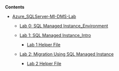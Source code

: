 **Contents**

<!-- TOC -->

- [Azure_SQLServer-MI-DMS-Lab](#hands-on-lab-step-by-step)

    - [Lab 0: SQL Managed Instance_Environment](https://github.com/SpektraSystems/Azure-SQLServer-MI-DMS-Lab/blob/master/cie-sqlmi-shared/Lab_0_%20SQL%20Managed%20Instance_Environment.pdf)

    - [Lab 1: SQL Managed Instance_Intro](https://github.com/SpektraSystems/Azure-SQLServer-MI-DMS-Lab/blob/master/cie-sqlmi-shared/Lab_1_%20SQL%20Managed%20Instance_Intro.pdf)
        - [Lab 1 Helper File](https://experienceazure.blob.core.windows.net/templates/sql-server-mi/Lab_1.txt)

    - [Lab 2: Migration Using SQL Managed Instance](https://github.com/SpektraSystems/Azure-SQLServer-MI-DMS-Lab/blob/master/cie-sqlmi-shared/Lab_2_Migration%20Using%20SQL%20Managed%20Instance.pdf)
        - [Lab 2 Helper File](https://experienceazure.blob.core.windows.net/templates/sql-server-mi/Lab_2.txt)


<!-- /TOC -->
